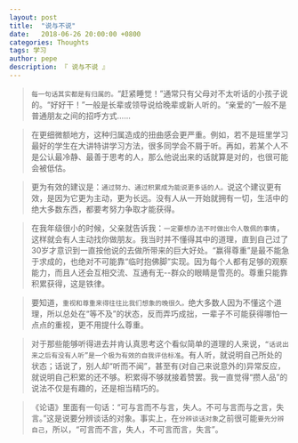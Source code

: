 ```yaml
---
layout: post
title:  "说与不说"
date:   2018-06-26 20:00:00 +0800
categories: Thoughts
tags: 学习
author: pepe
description: 『 说与不说 』
---
```


> `每一句话其实都是有归属的。`“赶紧睡觉！”通常只有父母对不太听话的小孩子说的。“好好干！”一般是长辈或领导说给晚辈或新人听的。“亲爱的”一般不是普通朋友之间的招呼方式......

> 在更细微额地方，这种归属造成的扭曲感会更严重。例如，若不是班里学习最好的学生在大讲特讲学习方法，很多同学会不屑于听。再如，若某个人不是公认最冷静、最善于思考的人，那么他说出来的话就算是对的，也很可能会被低估。

> 更为有效的建议是：`通过努力、通过积累成为能说更多话的人。`说这个建议更有效，是因为它更为主动，更为长远。没有人从一开始就拥有一切，生活中的绝大多数东西，都要考努力争取才能获得。

> 在我年级很小的时候，父亲就告诉我：`一定要想办法不时做出令人敬佩的事情`，这样就会有人主动找你做朋友。我当时并不懂得其中的道理，直到自己过了30岁才意识到一直按他说的去做所带来的巨大好处。“赢得尊重”是最不能急于求成的，也绝对不可能靠“临时抱佛脚”实现。因为每个人都有足够的观察能力，而且人还会互相交流、互通有无--群众的眼睛是雪亮的。尊重只能靠积累获得，这是铁律。

> 要知道，`重视和尊重来得往往比我们想象的晚很久。`绝大多数人因为不懂这个道理，所以总处在“等不及”的状态，反而弄巧成拙，一辈子不可能获得哪怕一点点的重视，更不用提什么尊重。

> 对于那些能够听得进去并肯认真思考这个看似简单的道理的人来说，`“话说出来之后有没有人听”是一个极为有效的自我评估标准`。有人听，就说明自己所处的状态；话说了，别人却“听而不闻”，甚至有(对自己来说意外的)异常反应，就说明自己积累的还不够。积累得不够就接着赞罢。我一直觉得“攒人品”的说法不仅是有趣的，还是相当精巧的。

> 《论语》里面有一句话：“可与言而不与言，失人。不可与言而与之言，失言。”这是说要分辨谈话的对象。事实上，在`分辨谈话对象`之前很可能`要先分辨自己`，所以，“可言而不言，失人，不可言而言，失言”。































